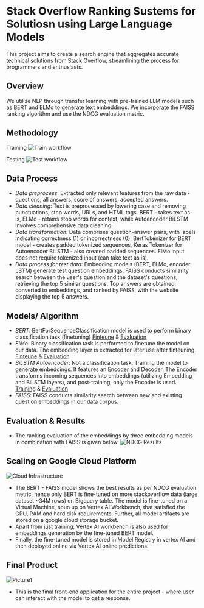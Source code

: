 
# Stack Overflow Ranking Sustems for Solutiosn using Large Language Models
This project aims to create a search engine that aggregates accurate technical solutions from Stack Overflow, streamlining the process for programmers and enthusiasts.


## Overview 
We utilize NLP through transfer learning with pre-trained LLM models such as BERT and ELMo to generate text embeddings. We incorporate the FAISS ranking algorithm and use the NDCG evaluation metric.


## Methodology
Training
![Train workflow](https://github.com/swethasubu93/Stack-Overflow-Ranking-using-LLM/assets/109064336/9d3ac02e-2251-4323-954f-6e1baa55853a)

Testing
![Test workflow](https://github.com/swethasubu93/Stack-Overflow-Ranking-using-LLM/assets/109064336/327b24a2-bcf5-42bd-8659-eefd85af6507)


## Data Process
- *Data preprocess*: Extracted only relevant features from the raw data - questions, all answers, score of answers, accepted answers. 
- *Data cleaning*: Text is preprocessed by lowering case and removing punctuations, stop words, URLs, and HTML tags. BERT - takes text as-is, ELMo - retains stop words for context, while Autoencoder BiLSTM involves comprehensive data cleaning.
- *Data transformation*: Data comprises question-answer pairs, with labels indicating correctness (1) or incorrectness (0). BertTokenizer for BERT model - creates padded tokenized sequences, Keras Tokenizer for Autoencoder BiLSTM - also created padded sequences. ElMo input does not require tokenized input (can take text as is). 
- *Data process for test data*: Embedding models (BERT, ELMo, encoder LSTM) generate test question embeddings. FAISS conducts similarity search between the user's question and the dataset's questions, retrieving the top 5 similar questions. Top answers are obtained, converted to embeddings, and ranked by FAISS, with the website displaying the top 5 answers.

  
## Models/ Algorithm
- *BERT*: BertForSequenceClassification model is used to perform binary classification task (finetuning) [Finteune](https://github.com/swethasubu93/Stack-Overflow-Ranking-using-LLM/blob/main/Code/BERT_Training.ipynb) & [Evaluation](https://github.com/swethasubu93/Stack-Overflow-Ranking-using-LLM/blob/main/Code/BERT_Evaluation.ipynb) 
- *ElMo*: Binary classification task is performed to finetune the model on our data. The embedding layer is extracted for later use after finteuning. [Finteune](https://github.com/swethasubu93/Stack-Overflow-Ranking-using-LLM/blob/main/Code/Elmo_Training.ipynb) & [Evaluation](https://github.com/swethasubu93/Stack-Overflow-Ranking-using-LLM/blob/main/Code/ELMo_Evaluation.ipynb) 
- *BiLSTM Autoencoder*: Not a classification task. Training the model to generate embeddings. It features an Encoder and Decoder. The Encoder transforms incoming sequences into embeddings (utilizing Embedding and BiLSTM layers), and post-training, only the Encoder is used. [Training](https://github.com/swethasubu93/Stack-Overflow-Ranking-using-LLM/blob/main/Code/BiLSTM_Autoencoder_Training.ipynb) & [Evaluation](https://github.com/swethasubu93/Stack-Overflow-Ranking-using-LLM/blob/main/Code/BiLSTM_Autoencoder_Evaluation.ipynb)
- *FAISS*: FAISS conducts similarity search between new and existing question embeddings in our data corpus.

    
## Evaluation & Results 
- The ranking evaluation of the embeddings by three embedding models in combination with FAISS is given below.
![NDCG Results](https://github.com/swethasubu93/Stack-Overflow-Ranking-using-LLM/assets/109064336/3473eed7-c5e0-48a7-89ee-67fc7d041917)

## Scaling on Google Cloud Platform
![Cloud Infrastructure](https://github.com/swethasubu93/Stack-Overflow-Ranking-using-LLM/assets/109064336/aac90f89-1e4c-4c29-abbd-b1b85e611123)
- The BERT - FAISS model shows the best results as per NDCG evaluation metric, hence only BERT is fine-tuned on more stackoverflow data (large dataset ~34M rows) on Bigquery table. The model is fine-tuned on a Virtual Machine, spun up on Vertex AI Workbench, that satisfied the GPU, RAM and hard disk requirements. Further, all model artifacts are stored on a google cloud storage bucket.
- Apart from just training, Vertex AI workbench is also used for embeddings generation by the fine-tuned BERT model.
- Finally, the fine-tuned model is stored in Model Registry in vertex AI and then deployed online via Vertex AI online predictions. 

 ## Final Product 
![Picture1](https://github.com/swethasubu93/Stack-Overflow-Ranking-using-LLM/assets/109064336/429a39aa-1e80-40c8-8e48-13faab6357b6)
- This is the final front-end application for the entire project - where user can interact with the model to get a response. 





